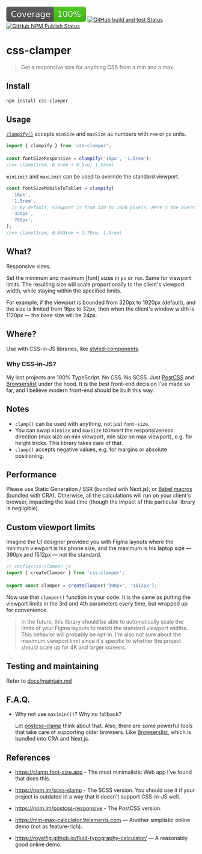 [![coverage](./.github/badges/coverage.svg)](https://github.com/artginzburg/css-clamper/actions/workflows/coverage.yml)
[![GitHub build and test Status](https://img.shields.io/github/actions/workflow/status/artginzburg/css-clamper/coverage.yml?label=build%20%26%20test)](https://github.com/artginzburg/css-clamper/actions/workflows/coverage.yml)
[![GitHub NPM Publish Status](https://img.shields.io/github/actions/workflow/status/artginzburg/css-clamper/publish.yml?label=publish)](https://github.com/artginzburg/css-clamper/actions/workflows/publish.yml)

# css-clamper

> Get a responsive size for anything CSS from a min and a max.

## Install

```sh
npm install css-clamper
```

## Usage

[`clampify()`](./src/index.ts#L19) accepts `minSize` and `maxSize` as numbers with `rem` or `px` units.

```js
import { clampify } from 'css-clamper';

const fontSizeResponsive = clampify('16px', '1.5rem');
//=> clamp(1rem, 0.9rem + 0.5vw, 1.5rem)
```

`minLimit` and `maxLimit` can be used to override the standard viewport.

```js
const fontSizeMobileToTablet = clampify(
  '16px',
  '1.5rem',
  // By default, viewport is from 320 to 1920 pixels. Here's the override:
  '320px',
  '768px',
);
//=> clamp(1rem, 0.643rem + 1.79vw, 1.5rem)
```

## What?

Responsive sizes.

Set the minimum and maximum [font] sizes in `px` or `rem`. Same for viewport limits. The resulting size will scale proportionally to the client's viewport width, while staying within the specified limits.

For example, if the viewport is bounded from 320px to 1920px (default), and the size is limited from 16px to 32px, then when the client's window width is 1120px — the base size will be 24px.

## Where?

Use with CSS-in-JS libraries, like [styled-components](https://styled-components.com/).

### Why CSS-in-JS?

My last projects are 100% TypeScript. No CSS. No SCSS. Just [PostCSS][postcss] and [Browserslist][browserslist] under the hood. It is the best front-end decision I've made so far, and I believe modern front-end should be built this way.

## Notes

- `clamp()` can be used with anything, not just `font-size`.
- You can swap `minSize` and `maxSize` to invert the responsiveness direction (max size on min viewport, min size on max viewport), e.g. for height tricks. This library takes care of that.
- `clamp()` accepts negative values, e.g. for margins or absolute positioning.

## Performance

Please use Static Generation / SSR (bundled with Next.js), or [Babel macros](https://babeljs.io/blog/2017/09/11/zero-config-with-babel-macros) (bundled with CRA). Otherwise, all the calculations will run on your client's browser, impacting the load time (though the impact of this particular library is negligible).

## Custom viewport limits

Imagine the UI designer provided you with Figma layouts where the minimum viewport is his phone size, and the maximum is his laptop size — 390px and 1512px — not the standard.

```js
// config/css-clamper.js
import { createClamper } from 'css-clamper';

export const clamper = createClamper('390px', '1512px');
```

Now use that `clamper()` function in your code. It is the same as putting the viewport limits in the 3rd and 4th parameters every time, but wrapped up for convenience.

> In the future, this library should be able to automatically scale the limits of your Figma layouts to match the standard viewport widths. This behavior will probably be opt-in. I'm also not sure about the maximum viewport limit since it's specific to whether the project should scale up for 4K and larger screens.

## Testing and maintaining

Refer to [docs/maintain.md](./docs/maintain.md)

## F.A.Q.

- Why not use `max(min())`? Why no fallback?

  Let [postcss-clamp](https://www.npmjs.com/package/postcss-clamp) think about that. Also, there are some powerful tools that take care of supporting older browsers. Like [Browserslist][browserslist], which is bundled into CRA and Next.js.

## References

- https://clamp.font-size.app - The most minimalistic Web app I've found that does this.
- https://npm.im/scss-slamp - The SCSS version. You should use it if your project is outdated in a way that it doesn't support CSS-in-JS well.
- https://npm.im/postcss-responsive - The PostCSS version.

- https://min-max-calculator.9elements.com — Another simplistic online demo (not as feature-rich).
- https://royalfig.github.io/fluid-typography-calculator/ — A reasonably good online demo.

<!-- Link definitions: -->

[browserslist]: https://browsersl.ist
[postcss]: https://postcss.org
